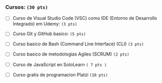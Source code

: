 
### Cursos: `(30 pts)`

* [ ] Curso de Visual Studio Code (VSC) como IDE (Entorno de Desarrollo Integrado) em Udemy: `(3 pts)`  
  
* [ ] Curso Git y GitHub basico: `(5 pts)`
  
* [ ] Curso basico de Bash  (Command Line Interface) (CLI) `(3 pts)`
  
* [ ] Curso basico de metodologias Agiles (SCRUM) `(2 pts)`
  
* [ ] Curso de JavaScript en SoloLearn `( 7 pts )`


 * [ ] Curso gratis de programacion Platzi `(10 pts)`